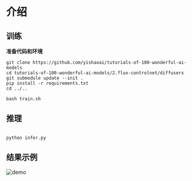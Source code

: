 # 介绍
## 训练
**准备代码和环境**

```shell
git clone https://github.com/yishaoai/tutorials-of-100-wonderful-ai-models
cd tutorials-of-100-wonderful-ai-models/2.flux-controlnet/diffusers
git submodule update --init .
pip install -r requirements.txt
cd ../..
```

```shell
bash train.sh
```


## 推理
```shell

python infer.py
```

## 结果示例

![demo](https://raw.githubusercontent.com/yishaoai/tutorials-of-100-wonderful-ai-models/main/2.flux-controlnet/assets/flux-controlnet.png)

